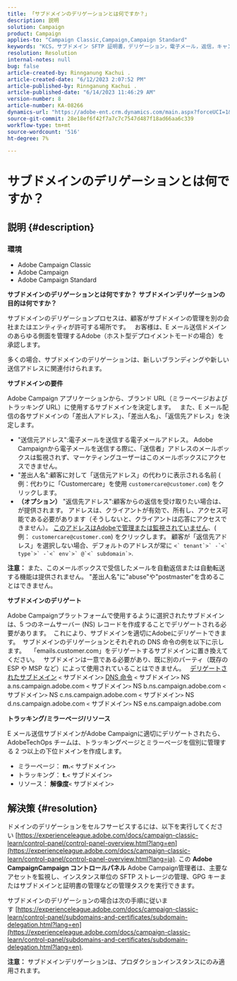 ```yaml
---
title: 「サブドメインのデリゲーションとは何ですか？」
description: 説明
solution: Campaign
product: Campaign
applies-to: "Campaign Classic,Campaign,Campaign Standard"
keywords: "KCS，サブドメイン SFTP 証明書，デリゲーション，電子メール，返信，キャンペーン"
resolution: Resolution
internal-notes: null
bug: false
article-created-by: Rinnganung Kachui .
article-created-date: "6/12/2023 2:07:52 PM"
article-published-by: Rinnganung Kachui .
article-published-date: "6/14/2023 11:46:29 AM"
version-number: 8
article-number: KA-08266
dynamics-url: "https://adobe-ent.crm.dynamics.com/main.aspx?forceUCI=1&pagetype=entityrecord&etn=knowledgearticle&id=fe7f1b7e-2a09-ee11-8f6e-6045bd006268"
source-git-commit: 28e18ef6f42f7a7c7c7547d487f18ad66aa6c339
workflow-type: tm+mt
source-wordcount: '516'
ht-degree: 7%

---
```


# サブドメインのデリゲーションとは何ですか？

## 説明 {#description}


### <b>環境</b>

- Adobe Campaign Classic
- Adobe Campaign
- Adobe Campaign Standard

<b>サブドメインのデリゲーションとは何ですか？</b>
<b>サブドメインデリゲーションの目的は何ですか？</b>

サブドメインのデリゲーションプロセスは、顧客がサブドメインの管理を別の会社またはエンティティが許可する場所です。  
お客様は、E メール送信ドメインのあらゆる側面を管理するAdobe（ホスト型デプロイメントモードの場合）を承認します。

多くの場合、サブドメインのデリゲーションは、新しいブランディングや新しい送信アドレスに関連付けられます。

<b>サブドメインの要件</b>

Adobe Campaign アプリケーションから、ブランド URL（ミラーページおよびトラッキング URL）に使用するサブドメインを決定します。  
また、E メール配信の各サブドメインの「差出人アドレス」、「差出人名」、「返信先アドレス」を決定します。

- &quot;送信元アドレス&quot;:電子メールを送信する電子メールアドレス。 Adobe Campaignから電子メールを送信する際に、「送信者」アドレスのメールボックスは監視されず、マーケティングユーザーはこのメールボックスにアクセスできません。
- &quot;差出人名&quot;:顧客に対して「送信元アドレス」の代わりに表示される名前 ( 例：代わりに「Customercare」を使用 `customercare@customer.com`) をクリックします。
- <b>（オプション）</b> &quot;返信先アドレス&quot;:顧客からの返信を受け取りたい場合は、が提供されます。 アドレスは、クライアントが有効で、所有し、アクセス可能である必要があります（そうしないと、クライアントは応答にアクセスできません）。 <u>このアドレスはAdobeで管理または監視されていません</u>、( 例： `customercare@customer.com`) をクリックします。 顧客が「返信先アドレス」を選択しない場合、デフォルトのアドレスが常に ``<` tenant`>` -`<` type`>` -`<` env`>` @`<` subdomain`>``.


<b>注意：</b> また、このメールボックスで受信したメールを自動返信または自動転送する機能は提供されません。 &quot;差出人名&quot;に&quot;abuse&quot;や&quot;postmaster&quot;を含めることはできません。

<b>サブドメインのデリゲート</b>

Adobe Campaignプラットフォームで使用するように選択されたサブドメインは、5 つのネームサーバー (NS) レコードを作成することでデリゲートされる必要があります。 
これにより、サブドメインを適切にAdobeにデリゲートできます。  サブドメインのデリゲーションとそれぞれの DNS 命令の例を以下に示します。  
「emails.customer.com」をデリゲートするサブドメインに置き換えてください。  
サブドメインは一意である必要があり、既に別のパーティ（既存の ESP や MSP など）によって使用されていることはできません。
 
<u>デリゲートされたサブドメイン</u>
`<` サブドメイン`>`
<u>DNS 命令</u>
`<` サブドメイン`>`  NS a.ns.campaign.adobe.com
`<` サブドメイン`>`  NS b.ns.campaign.adobe.com
`<` サブドメイン`>`  NS c.ns.campaign.adobe.com
`<` サブドメイン`>`  NS d.ns.campaign.adobe.com
`<` サブドメイン`>`  NS e.ns.campaign.adobe.com

<b>トラッキング/ミラーページ/リソース</b>

E メール送信サブドメインがAdobe Campaignに適切にデリゲートされたら、AdobeTechOps チームは、トラッキングページとミラーページを個別に管理する 2 つ以上の下位ドメインを作成します。

- ミラーページ： <b>m.</b>`<` サブドメイン`>`
- トラッキング： <b>t.</b>`<` サブドメイン`>`
- リソース： <b>解像度</b>`<` サブドメイン`>`



## 解決策 {#resolution}


ドメインのデリゲーションをセルフサービスするには、以下を実行してください [https://experienceleague.adobe.com/docs/campaign-classic-learn/control-panel/control-panel-overview.html?lang=en](https://experienceleague.adobe.com/docs/campaign-classic-learn/control-panel/control-panel-overview.html?lang=ja).
この <b>Adobe CampaignCampaign コントロールパネル</b> Adobe Campaign管理者は、主要なアセットを監視し、インスタンス単位の SFTP ストレージの管理、GPG キーまたはサブドメインと証明書の管理などの管理タスクを実行できます。

サブドメインのデリゲーションの場合は次の手順に従います [https://experienceleague.adobe.com/docs/campaign-classic-learn/control-panel/subdomains-and-certificates/subdomain-delegation.html?lang=en](https://experienceleague.adobe.com/docs/campaign-classic-learn/control-panel/subdomains-and-certificates/subdomain-delegation.html?lang=en).

<b>注意：</b> サブドメインデリゲーションは、プロダクションインスタンスにのみ適用されます。
